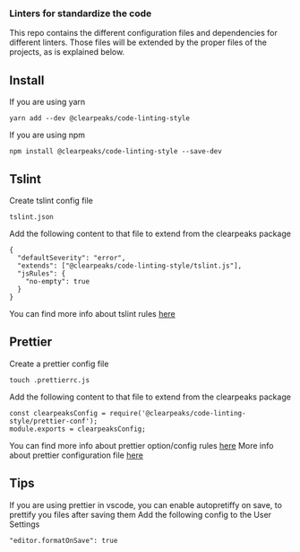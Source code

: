 ### Linters for standardize the code
This repo contains the different configuration files and dependencies for different linters.
Those files will be extended by the proper files of the projects, as is explained below.

## Install
If you are using yarn
```
yarn add --dev @clearpeaks/code-linting-style
```
If you are using npm
```
npm install @clearpeaks/code-linting-style --save-dev
```

## Tslint
Create tslint config file
```
tslint.json
```
Add the following content to that file to extend from the clearpeaks package
```
{
  "defaultSeverity": "error",
  "extends": ["@clearpeaks/code-linting-style/tslint.js"],
  "jsRules": {
    "no-empty": true
  }
}
```
You can find more info about tslint rules [here](https://palantir.github.io/tslint/rules/)

## Prettier
Create a prettier config file
```
touch .prettierrc.js
```
Add the following content to that file to extend from the clearpeaks package
```
const clearpeaksConfig = require('@clearpeaks/code-linting-style/prettier-conf');
module.exports = clearpeaksConfig;
```
You can find more info about prettier option/config rules [here](https://prettier.io/docs/en/options.html)
More info about prettier configuration file [here](https://prettier.io/docs/en/configuration.html)

## Tips
If you are using prettier in vscode, you can enable autopretiffy on save, to prettify you files after saving them
Add the following config to the User Settings
```
"editor.formatOnSave": true
```